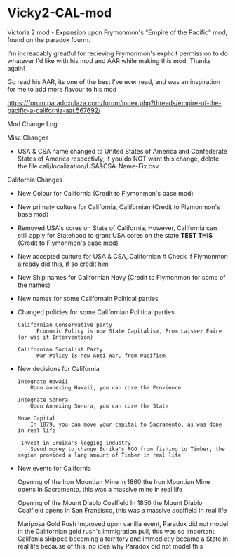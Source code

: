 # Vicky2-CAL-mod
Victoria 2 mod - Expansion upon Frymonmon's "Empire of the Pacific" mod, found on the paradox fourm.

I'm increadably greatful for recieving Frymonmon's explicit permission to do whatever I'd like with his mod and AAR while making this mod. Thanks again!

Go read his AAR, its one of the best I've ever read, and was an inspiration for me to add more flavour to his mod

https://forum.paradoxplaza.com/forum/index.php?threads/empire-of-the-pacific-a-california-aar.567692/

Mod Change Log

Misc Changes

- USA & CSA name changed to United States of America and Confederate States of America respectivly, if you do NOT want this change, delete the file cali/localization/USA&CSA-Name-Fix.csv

California Changes

- New Colour for California (Credit to Flymonmon's base mod)

- New primaty culture for California, Californian (Credit to Flymonmon's base mod)

- Removed USA's cores on State of California, However, California can still apply for Statehood to grant USA cores on the state **TEST THIS** (Credit to Flymonmon's base mod)

- New accepted culture for USA & CSA, Californian     # Check if Flymonmon already did this, if so credit him

- New Ship names for Californian Navy (Credit to Flymonmon for some of the names)

- New names for some Californain Political parties

- Changed policies for some Californian Political parties

      Californian Conservative party
            Economic Policy is now State Capitalism, From Laissez Faire (or was it Intervention)
            
      Californian Socialist Party
            War Policy is now Anti War, from Pacifism

- New decisions for California

      Integrate Hawaii
          Upon annexing Hawaii, you can core the Provience
          
      Integrate Sonora
          Upon Annexing Sonora, you can core the State
      
      Move Capital
          In 1879, you can move your capital to Sacramento, as was done in real life
          
       Invest in Eruika's logging industry
          Spend money to change Eurika's RGO from fishing to Timber, the region provided a larg amount of Timber in real life
       
- New events for California

    Opening of the Iron Mountian Mine
        In 1860 the Iron Mountian Mine opens in Sacramento, this was a massive mine in real life
    
    Opening of the Mount Diablo Coalfield
        In 1850 the Mount Diablo Coalfield opens in San Fransisco, this was a massive doalfield in real life
        
    Mariposa Gold Rush
        Improved upon vanilla event, Paradox did not model in the Californian gold rush's immigration pull, this was so important Califonia skipped becoming a territory and immedietly became a State in real life because of this, no idea why Paradox did not model this
        
